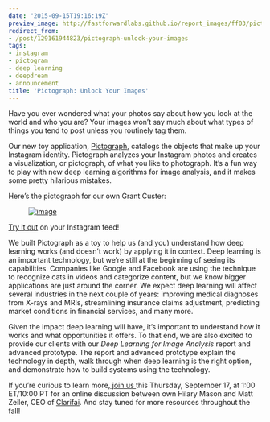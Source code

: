 ```yaml
---
date: "2015-09-15T19:16:19Z"
preview_image: http://fastforwardlabs.github.io/report_images/ff03/pictograph.png
redirect_from:
- /post/129161944823/pictograph-unlock-your-images
tags:
- instagram
- pictogram
- deep learning
- deepdream
- announcement
title: 'Pictograph: Unlock Your Images'
---
```


<p>Have you ever wondered what your photos say about how you look at the world and who you are? Your images won’t say much about what types of things you tend to post unless you routinely tag them.  </p><p>Our new toy application, <a href="http://www.pictograph.us">Pictograph</a>, catalogs the objects that make up your Instagram identity. Pictograph analyzes your Instagram photos and creates a visualization, or pictograph, of what you like to photograph. It’s a fun way to play with new deep learning algorithms for image analysis, and it makes some pretty hilarious mistakes.</p><p>Here’s the pictograph for our own Grant Custer:</p><figure data-orig-width="408" data-orig-height="391" class="tmblr-full"><a href="http://www.pictograph.us/#/grantcuster"><img src="http://fastforwardlabs.github.io/report_images/ff03/pictograph.png" alt="image" data-orig-width="408" data-orig-height="391"/></a></figure><p><a href="http://www.pictograph.us">Try it out</a> on your Instagram feed!</p><p>We built Pictograph as a toy to help us (and you) understand how deep learning works (and doesn’t work) by applying it in context. Deep learning is an important technology, but we’re still at the beginning of seeing its capabilities. Companies like Google and Facebook are using the technique to recognize cats in videos and categorize content, but we know bigger applications are just around the corner. We expect deep learning will affect several industries in the next couple of years: improving medical diagnoses from X-rays and MRIs, streamlining insurance claims adjustment, predicting market conditions in financial services, and many more. </p><p>Given the impact deep learning will have, it’s important to understand how it works and what opportunities it offers. To that end, we are also excited to provide our clients with our <i>Deep Learning for Image Analysis</i> report and advanced prototype. The report and advanced prototype explain the technology in depth, walk through when deep learning is the right option, and demonstrate how to build systems using the technology.</p><p>If you’re curious to learn more,<a href="http://deeplearningwebinar.splashthat.com"> join us </a>this Thursday, September 17, at 1:00 ET/10:00 PT for an online discussion between own Hilary Mason and Matt Zeiler, CEO of <a href="http://www.clarifai.com">Clarifai</a>. And stay tuned for more resources throughout the fall! </p>
